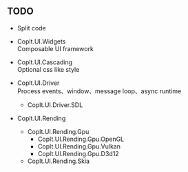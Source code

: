 ﻿## TODO

- Split code

- Coplt.UI.Widgets  
  Composable UI framework
- Coplt.UI.Cascading  
  Optional css like style
- Coplt.UI.Driver  
  Process events、window、message loop、async runtime
  - Coplt.UI.Driver.SDL
- Coplt.UI.Rending
  - Coplt.UI.Rending.Gpu
    - Coplt.UI.Rending.Gpu.OpenGL
    - Coplt.UI.Rending.Gpu.Vulkan
    - Coplt.UI.Rending.Gpu.D3d12
  - Coplt.UI.Rending.Skia
